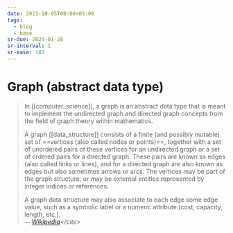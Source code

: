 ```yaml
---
date: 2023-10-05T00:00+03:00
tags:
  - blog
  - base
sr-due: 2024-01-28
sr-interval: 1
sr-ease: 183
---
```


# Graph (abstract data type)

> In [[computer_science]], a graph is an abstract data type that is meant to
> implement the undirected graph and directed graph concepts from the field of
> graph theory within mathematics.
>
> A graph [[data_structure]] consists of a finite (and possibly mutable) set of
> ==vertices (also called nodes or points)==, together with a set of unordered
> pairs of these vertices for an undirected graph or a set of ordered pairs for
> a directed graph. These pairs are known as edges (also called links or lines),
> and for a directed graph are also known as edges but also sometimes arrows or
> arcs. The vertices may be part of the graph structure, or may be external
> entities represented by integer indices or references.
>
> A graph data structure may also associate to each edge some edge value, such
> as a symbolic label or a numeric attribute (cost, capacity, length, etc.).\
> — <cite>[Wikipedia](https://en.wikipedia.org/wiki/Graph_(abstract_data_type))</cite>
